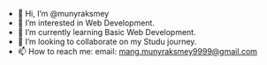 - 👋 Hi, I’m @munyraksmey
- 👀 I’m interested in Web Development.
- 🌱 I’m currently learning Basic Web Development.
- 💞️ I’m looking to collaborate on my Studu journey.
- 📫 How to reach me: email: mang.munyraksmey9999@gmail.com

<!---
MS-FearLess/MS-FearLess is a ✨ special ✨ repository because its `README.md` (this file) appears on your GitHub profile.
You can click the Preview link to take a look at your changes.
--->
